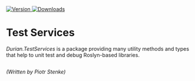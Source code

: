 <div align="left">
    <a href="https://www.nuget.org/packages/Durian.TestServices">
        <img src="https://img.shields.io/nuget/v/Durian.TestServices?color=seagreen&style=flat-square" alt="Version"/>
    </a>
    <a href="https://www.nuget.org/packages/Durian.TestServices">
        <img src="https://img.shields.io/nuget/dt/Durian.TestServices?color=blue&style=flat-square" alt="Downloads"/>
    </a> <br />
</div>

# Test Services

*Durian.TestServices* is a package providing many utility methods and types that help to unit test and debug Roslyn-based libraries.

##

*\(Written by Piotr Stenke\)*